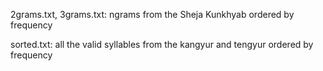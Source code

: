 2grams.txt, 3grams.txt: ngrams from the Sheja Kunkhyab ordered by frequency

sorted.txt: all the valid syllables from the kangyur and tengyur ordered by frequency